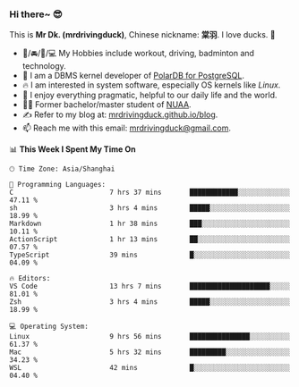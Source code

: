 ### Hi there~ 😎

This is **Mr Dk. (mrdrivingduck)**, Chinese nickname: **棠羽**. I love ducks. 🦆

- 💪/🚘/🏸/💻 My Hobbies include workout, driving, badminton and technology.
- 🍊 I am a DBMS kernel developer of [PolarDB for PostgreSQL](https://github.com/ApsaraDB/PolarDB-for-PostgreSQL).
- 🔥 I am interested in system software, especially OS kernels like *Linux*.
- 🔧 I enjoy everything pragmatic, helpful to our daily life and the world.
- 👨‍🎓 Former bachelor/master student of [NUAA](https://en.wikipedia.org/wiki/Nanjing_University_of_Aeronautics_and_Astronautics).
- ✍ Refer to my blog at: [mrdrivingduck.github.io/blog](https://mrdrivingduck.github.io/blog/).
- 📫 Reach me with this email: [mrdrivingduck@gmail.com](mailto:mrdrivingduck@gmail.com).

<!--START_SECTION:waka-->
📊 **This Week I Spent My Time On** 

```text
🕑︎ Time Zone: Asia/Shanghai

💬 Programming Languages: 
C                        7 hrs 37 mins       ████████████░░░░░░░░░░░░░   47.11 % 
sh                       3 hrs 4 mins        █████░░░░░░░░░░░░░░░░░░░░   18.99 % 
Markdown                 1 hr 38 mins        ███░░░░░░░░░░░░░░░░░░░░░░   10.11 % 
ActionScript             1 hr 13 mins        ██░░░░░░░░░░░░░░░░░░░░░░░   07.57 % 
TypeScript               39 mins             █░░░░░░░░░░░░░░░░░░░░░░░░   04.09 % 

🔥 Editors: 
VS Code                  13 hrs 7 mins       ████████████████████░░░░░   81.01 % 
Zsh                      3 hrs 4 mins        █████░░░░░░░░░░░░░░░░░░░░   18.99 % 

💻 Operating System: 
Linux                    9 hrs 56 mins       ███████████████░░░░░░░░░░   61.37 % 
Mac                      5 hrs 32 mins       █████████░░░░░░░░░░░░░░░░   34.23 % 
WSL                      42 mins             █░░░░░░░░░░░░░░░░░░░░░░░░   04.40 % 
```


<!--END_SECTION:waka-->

<!-- ![Mr Dk.'s GitHub Stats](https://github-readme-stats.vercel.app/api?username=mrdrivingduck&count_private&show_icons=true&theme=buefy) -->

<!-- ![Most Used Languages](https://github-readme-stats.vercel.app/api/top-langs/?username=mrdrivingduck&exclude_repo=mips32-CPU,snort-tcp-socket&theme=buefy&layout=compact&langs_count=10) -->


<!--
**mrdrivingduck/mrdrivingduck** is a ✨ _special_ ✨ repository because its `README.md` (this file) appears on your GitHub profile.

Here are some ideas to get you started:

- 🔭 I’m currently working on ...
- 🌱 I’m currently learning ...
- 👯 I’m looking to collaborate on ...
- 🤔 I’m looking for help with ...
- 💬 Ask me about ...
- 📫 How to reach me: ...
- 😄 Pronouns: ...
- ⚡ Fun fact: ...
-->
